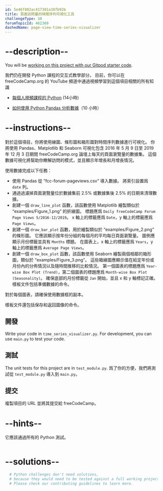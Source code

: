 ```yaml
---
id: 5e46f802ac417301a38fb92b
title: 頁面訪問量的時間序列可視化工具
challengeType: 10
forumTopicId: 462369
dashedName: page-view-time-series-visualizer
---
```


# --description--

You will be <a href="https://gitpod.io/?autostart=true#https://github.com/freeCodeCamp/boilerplate-page-view-time-series-visualizer" target="_blank" rel="noopener noreferrer nofollow">working on this project with our Gitpod starter code</a>.

我們仍在開發 Python 課程的交互式教學部分。 目前，你可以在 freeCodeCamp.org 的 YouTube 頻道中通過視頻學習到這個項目相關的所有知識

- <a href="https://www.freecodecamp.org/news/python-for-everybody/" target="_blank" rel="noopener noreferrer nofollow">每個人視頻課程的 Python</a> (14小時)

- <a href="https://www.freecodecamp.org/news/how-to-analyze-data-with-python-pandas/" target="_blank" rel="noopener noreferrer nofollow">如何使用 Python Pandas 分析數據</a>（10 小時）

# --instructions--

對於這個項目，你將使用線圖、條形圖和箱形圖對時間序列數據進行可視化。 你將使用 Pandas、Matplotlib 和 Seaborn 可視化包含 2016 年 5 月 9 日至 2019 年 12 月 3 日期間 freeCodeCamp.org 論壇上每天的頁面瀏覽量的數據集。 這個數據可視化將幫助你瞭解訪問的模式，並且顯示年增長和月增長情況。

使用數據完成以下任務：

- 使用 Pandas 從 “fcc-forum-pageviews.csv” 導入數據。 將索引設置爲 `date` 列。
- 通過過濾掉頁面瀏覽量位於數據集前 2.5% 或數據集後 2.5% 的日期來清理數據。
- 創建一個 `draw_line_plot` 函數，該函數使用 Matplotlib 繪製類似於 “examples/Figure_1.png” 的折線圖。 標題應爲 `Daily freeCodeCamp Forum Page Views 5/2016-12/2019`。 x 軸上的標籤應爲 `Date`，y 軸上的標籤應爲 `Page Views`。
- 創建一個 `draw_bar_plot` 函數，用於繪製類似於 “examples/Figure_2.png” 的條形圖。 它應該顯示按年份分組的每個月的平均每日頁面瀏覽量。 圖例應顯示月份標籤並具有 `Months` 標題。 在圖表上，x 軸上的標籤應爲 `Years`，y 軸上的標籤應爲 `Average Page Views`。
- 創建一個 `draw_box_plot` 函數，該函數使用 Seaborn 繪製兩個相鄰的箱形圖，類似於 “examples/Figure_3.png”。 這些箱線圖應顯示值在給定年份或月份內的分佈情況以及隨時間推移的比較情況。 第一個圖表的標題應爲 `Year-wise Box Plot (Trend)`，第二個圖表的標題應爲 `Month-wise Box Plot (Seasonality)`。 確保底部的月份標籤從 `Jan` 開始，並且 x 和 y 軸標記正確。 樣板文件包括準備數據的命令。

對於每個圖表，請確保使用數據框的副本。

樣板文件還包括保存和返回圖像的命令。

## 開發

Write your code in `time_series_visualizer.py`. For development, you can use `main.py` to test your code.

## 測試

The unit tests for this project are in `test_module.py`. 爲了你的方便，我們將測試從 `test_module.py` 導入到 `main.py`。

## 提交

複製項目的 URL 並將其提交給 freeCodeCamp。

# --hints--

它應該通過所有的 Python 測試。

```js

```

# --solutions--

```py
  # Python challenges don't need solutions,
  # because they would need to be tested against a full working project.
  # Please check our contributing guidelines to learn more.
```
